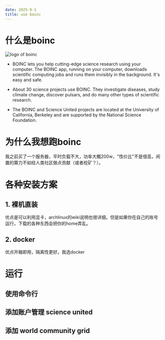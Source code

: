 ```yaml
---
date: 2025-9-1
title: use boinc
---
```

# 什么是boinc
![logo of boinc](https://boinc.berkeley.edu/logo/boinc_logo.png)
* BOINC lets you help cutting-edge science research using your computer. The BOINC app, running on your computer, downloads scientific computing jobs and runs them invisibly in the background. It's easy and safe.

* About 30 science projects use BOINC. They investigate diseases, study climate change, discover pulsars, and do many other types of scientific research.

* The BOINC and Science United projects are located at the University of California, Berkeley and are supported by the National Science Foundation.

# 为什么我想跑boinc
我之前买了一个服务器，平时负载不大，功率大概200w，"性价比"不是很高，闲置的算力不如给人类社区做点贡献（或者挖矿？）。
# 各种安装方案
## 1. 裸机直装
优点是可以利用显卡，archlinux的wiki说明也很详细。但是如果你在自己的账号运行，下载的各种东西会把你的home弄乱。
## 2. docker
优点开箱即用，隔离性更好。我选docker

# 运行
## 使用命令行
## 添加账户管理 science united
## 添加 world community grid
